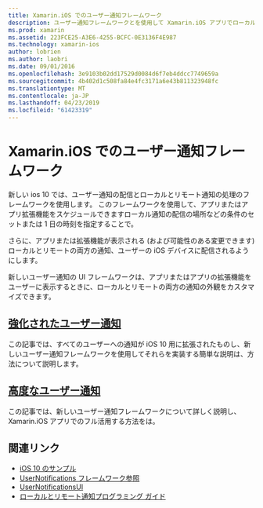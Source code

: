 ```yaml
---
title: Xamarin.iOS でのユーザー通知フレームワーク
description: ユーザー通知フレームワークとを使用して Xamarin.iOS アプリでローカルとリモート通知を送受信する方法を説明するドキュメントにリンクします。
ms.prod: xamarin
ms.assetid: 223FCE25-A3E6-4255-BCFC-0E3136F4E987
ms.technology: xamarin-ios
author: lobrien
ms.author: laobri
ms.date: 09/01/2016
ms.openlocfilehash: 3e9103b02dd17529d0084d6f7eb4ddcc7749659a
ms.sourcegitcommit: 4b402d1c508fa84e4fc3171a6e43b811323948fc
ms.translationtype: MT
ms.contentlocale: ja-JP
ms.lasthandoff: 04/23/2019
ms.locfileid: "61423319"
---
```

# <a name="user-notifications-framework-in-xamarinios"></a>Xamarin.iOS でのユーザー通知フレームワーク

新しい ios 10 では、ユーザー通知の配信とローカルとリモート通知の処理のフレームワークを使用します。 このフレームワークを使用して、アプリまたはアプリ拡張機能をスケジュールできますローカル通知の配信の場所などの条件のセットまたは 1 日の時刻を指定することで。

さらに、アプリまたは拡張機能が表示される (および可能性のある変更できます) ローカルとリモートの両方の通知、ユーザーの iOS デバイスに配信されるようにします。

新しいユーザー通知の UI フレームワークは、アプリまたはアプリの拡張機能をユーザーに表示するときに、ローカルとリモートの両方の通知の外観をカスタマイズできます。

## <a name="enhanced-user-notificationsiosplatformuser-notificationsenhanced-user-notificationsmd"></a>[強化されたユーザー通知](~/ios/platform/user-notifications/enhanced-user-notifications.md)

この記事では、すべてのユーザーへの通知が iOS 10 用に拡張されたものし、新しいユーザー通知フレームワークを使用してそれらを実装する簡単な説明は、方法について説明します。

## <a name="advanced-user-notificationsiosplatformuser-notificationsadvanced-user-notificationsmd"></a>[高度なユーザー通知](~/ios/platform/user-notifications/advanced-user-notifications.md)

この記事では、新しいユーザー通知フレームワークについて詳しく説明し、Xamarin.iOS アプリでのフル活用する方法をは。

## <a name="related-links"></a>関連リンク

- [iOS 10 のサンプル](https://developer.xamarin.com/samples/ios/iOS10/)
- [UserNotifications フレームワーク参照](https://developer.apple.com/reference/usernotifications)
- [UserNotificationsUI](https://developer.apple.com/reference/usernotificationsui)
- [ローカルとリモート通知プログラミング ガイド](https://developer.apple.com/library/prerelease/content/documentation/NetworkingInternet/Conceptual/RemoteNotificationsPG/Chapters/Introduction.html)

